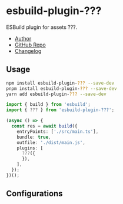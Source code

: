 # esbuild-plugin-???

ESBuild plugin for assets ???.

- [Author](https://github.com/linbudu599)
- [GitHub Repo](https://github.com/LinbuduLab/esbuild-plugins/tree/master/packages/esbuild-plugin-???#readme)
- [Changelog](https://github.com/LinbuduLab/esbuild-plugins/blob/main/packages/esbuild-plugin-???/CHANGELOG.md)

## Usage

```bash
npm install esbuild-plugin-??? --save-dev
pnpm install esbuild-plugin-??? --save-dev
yarn add esbuild-plugin-??? --save-dev
```

```typescript
import { build } from 'esbuild';
import { ??? } from 'esbuild-plugin-???';

(async () => {
  const res = await build({
    entryPoints: ['./src/main.ts'],
    bundle: true,
    outfile: './dist/main.js',
    plugins: [
      ???({
      }),
    ],
  });
})();
```

## Configurations

```

```
